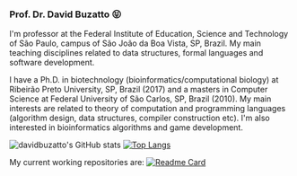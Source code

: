 ### Prof. Dr. David Buzatto 😝

I'm professor at the Federal Institute of Education, Science and Technology of São Paulo, campus of São João da Boa Vista, SP, Brazil. My main teaching disciplines related to data structures, formal languages and software development.

I have a Ph.D. in biotechnology (bioinformatics/computational biology) at Ribeirão Preto University, SP, Brazil (2017) and a masters in Computer Science at Federal University of São Carlos, SP, Brazil (2010). My main interests are related to theory of computation and programming languages (algorithm design, data structures, compiler construction etc). I'm also interested in bioinformatics algorithms and game development.

![davidbuzatto's GitHub stats](https://github-readme-stats.vercel.app/api?username=davidbuzatto&show_icons=true&theme=prussian)
[![Top Langs](https://github-readme-stats.vercel.app/api/top-langs/?username=davidbuzatto&theme=prussian&layout=compact)](https://github.com/davidbuzatto?tab=repositories)

My current working repositories are:
[![Readme Card](https://github-readme-stats.vercel.app/api/pin/?username=davidbuzatto&show_owner=true&repo=AlgoritmosEstruturasDeDados)](https://github.com/davidbuzatto/AlgoritmosEstruturasDeDados)

